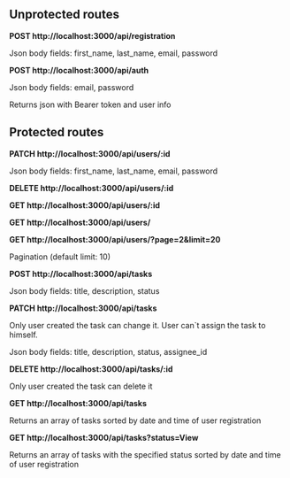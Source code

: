 ## Unprotected routes

**POST http://localhost:3000/api/registration**

Json body fields: first_name, last_name, email, password

**POST http://localhost:3000/api/auth**

Json body fields: email, password

Returns json with Bearer token and user info

## Protected routes

**PATCH http://localhost:3000/api/users/:id**

Json body fields: first_name, last_name, email, password

**DELETE http://localhost:3000/api/users/:id**

**GET http://localhost:3000/api/users/:id**

**GET http://localhost:3000/api/users/**

**GET http://localhost:3000/api/users/?page=2&limit=20**

Pagination (default limit: 10)

**POST http://localhost:3000/api/tasks**

Json body fields: title, description, status

**PATCH http://localhost:3000/api/tasks**

Only user created the task can change it. User can`t assign the task to himself. 

Json body fields: title, description, status, assignee_id

**DELETE http://localhost:3000/api/tasks/:id**

Only user created the task can delete it

**GET http://localhost:3000/api/tasks**

Returns an array of tasks sorted by date and time of user registration

**GET http://localhost:3000/api/tasks?status=View**

Returns an array of tasks with the specified status sorted by date and time of user registration





